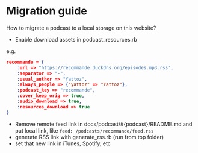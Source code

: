 # Migration guide

How to migrate a podcast to a local storage on this website?

- Enable download assets in podcast_resources.rb

e.g. 

```json
recommande = {
    :url => "https://recommande.duckdns.org/episodes.mp3.rss",
    :separator => "-",
    :usual_author => "Yattoz",
    :always_people => {"yattoz" => "Yattoz"},
    :podcast_key => "recommande",
    :cover_keep_orig => true,
    :audio_download => true,
    :resources_download => true
}
```

- Remove remote feed link in docs/podcast/#{podcast}/README.md and put local link, like `feed: /podcasts/recommande/feed.rss`
- generate RSS link with generate_rss.rb (run from top folder)
- set that new link in iTunes, Spotify, etc